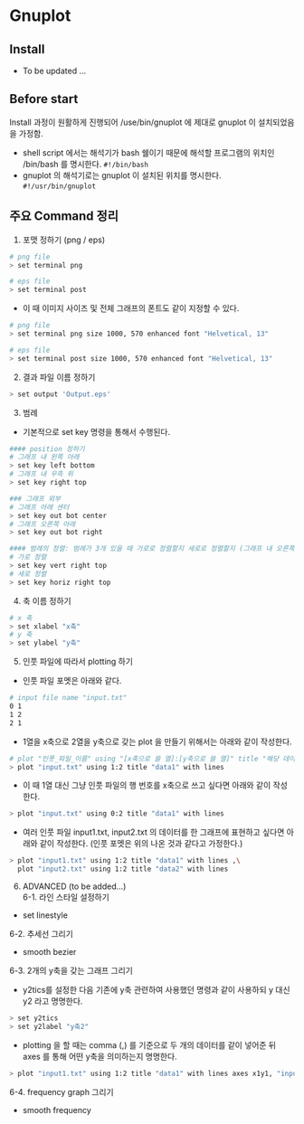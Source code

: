 # Gnuplot


## Install
- To be updated ...

## Before start
Install 과정이 원활하게 진행되어 /use/bin/gnuplot 에 제대로 gnuplot 이 설치되었음을 가정함.

- shell script 에서는 해석기가 bash 쉘이기 때문에 해석할 프로그램의 위치인 /bin/bash 를 명시한다. `#!/bin/bash` 
- gnuplot 의 해석기로는 gnuplot 이 설치된 위치를 명시한다. `#!/usr/bin/gnuplot`

## 주요 Command 정리 
1. 포맷 정하기 (png / eps)
```bash
# png file
> set terminal png 

# eps file
> set terminal post
```  
- 이 때 이미지 사이즈 및 전체 그래프의 폰트도 같이 지정할 수 있다.
```bash
# png file
> set terminal png size 1000, 570 enhanced font "Helvetical, 13"

# eps file
> set terminal post size 1000, 570 enhanced font "Helvetical, 13"
```

2. 결과 파일 이름 정하기
```bash
> set output 'Output.eps'
```

3. 범례
- 기본적으로 set key 명령을 통해서 수행된다.
```bash
#### position 정하기
# 그래프 내 왼쪽 아래
> set key left bottom
# 그래프 내 우측 위
> set key right top 

### 그래프 외부
# 그래프 아래 센터
> set key out bot center 
# 그래프 오른쪽 아래
> set key out bot right

#### 범례의 정렬: 범례가 3개 있을 때 가로로 정렬할지 세로로 정렬할지 (그래프 내 오른쪽 위로 가정)
# 가로 정렬 
> set key vert right top
# 세로 정렬
> set key horiz right top
```

4. 축 이름 정하기
```bash
# x 축
> set xlabel "x축"
# y 축
> set ylabel "y축"
```

5. 인풋 파일에 따라서 plotting 하기
- 인풋 파일 포멧은 아래와 같다.
```bash
# input file name "input.txt"
0 1
1 2
2 1
```
- 1열을 x축으로 2열을 y축으로 갖는 plot 을 만들기 위해서는 아래와 같이 작성한다.
```bash
# plot "인풋_파일_이름" using "[x축으로 쓸 열]:[y축으로 쓸 열]" title "해당 데이터의 이름" with lines
> plot "input.txt" using 1:2 title "data1" with lines 
```
- 이 때 1열 대신 그냥 인풋 파일의 행 번호를 x축으로 쓰고 싶다면 아래와 같이 작성한다.
```bash
> plot "input.txt" using 0:2 title "data1" with lines 
```
- 여러 인풋 파일 input1.txt, input2.txt 의 데이터를 한 그래프에 표현하고 싶다면 아래와 같이 작성한다. (인풋 포멧은 위의 나온 것과 같다고 가정한다.)
```bash
> plot "input1.txt" using 1:2 title "data1" with lines ,\
  plot "input2.txt" using 1:2 title "data2" with lines
```

6. ADVANCED (to be added...)  
6-1. 라인 스타일 설정하기  
- set linestyle

6-2. 추세선 그리기  
- smooth bezier 

6-3. 2개의 y축을 갖는 그래프 그리기  
- y2tics를 설정한 다음 기존에 y축 관련하여 사용했던 명령과 같이 사용하되 y 대신 y2 라고 명명한다.
```bash
> set y2tics
> set y2label "y축2"
```
- plotting 을 할 때는 comma (,) 를 기준으로 두 개의 데이터를 같이 넣어준 뒤 axes 를 통해 어떤 y축을 의미하는지 명명한다.
```bash
> plot "input1.txt" using 1:2 title "data1" with lines axes x1y1, "input2.txt" using 1:2 title "data2" with lines axes x1y2
```
6-4. frequency graph 그리기  
- smooth frequency
